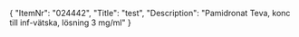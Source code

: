 {
  "ItemNr": "024442",
  "Title": "test",
  "Description": "Pamidronat Teva, konc till inf-vätska, lösning 3 mg/ml"
}